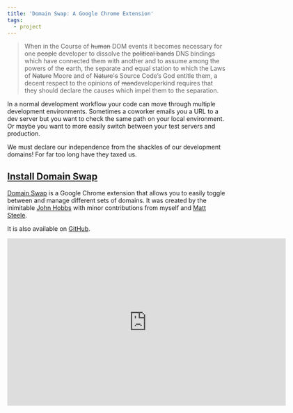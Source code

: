 ```yaml
---
title: 'Domain Swap: A Google Chrome Extension'
tags:
  - project
---
```


> When in the Course of ~~human~~ DOM events it becomes necessary for one ~~people~~ developer to dissolve the ~~political bands~~ DNS bindings which have connected them with another and to assume among the powers of the earth, the separate and equal station to which the Laws of ~~Nature~~ Moore and of ~~Nature's~~ Source Code’s God entitle them, a decent respect to the opinions of ~~man~~developerkind requires that they should declare the causes which impel them to the separation.

In a normal development workflow your code can move through multiple development environments. Sometimes a coworker emails you a URL to a dev server but you want to check the same path on your local environment. Or maybe you want to more easily switch between your test servers and production.

We must declare our independence from the shackles of our development domains! For far too long have they taxed us.

## [Install Domain Swap](https://chrome.google.com/webstore/detail/domain-swap/ngiiihlebepigjbefembddhdplmaghep/)

[Domain Swap](https://chrome.google.com/webstore/detail/domain-swap/ngiiihlebepigjbefembddhdplmaghep/) is a Google Chrome extension that allows you to easily toggle between and manage different sets of domains. It was created by the inimitable [John Hobbs](https://twitter.com/jmhobbs) with minor contributions from myself and [Matt Steele](https://twitter.com/mattdsteele).

It is also available on [GitHub](https://github.com/jmhobbs/domain-swap).

<div class="fluid-width-video-wrapper"><iframe class="youtube-player" type="text/html" width="640" height="385" src="https://www.youtube.com/embed/rBjWONjqwNg/" frameborder="0"></iframe></div>
